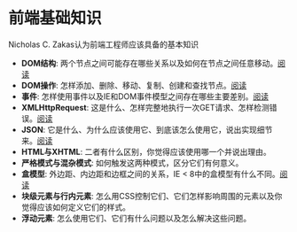 # 前端基础知识

Nicholas C. Zakas认为前端工程师应该具备的基本知识

* __DOM结构__: 两个节点之间可能存在哪些关系以及如何在节点之间任意移动。[阅读](https://github.com/alvinhui/alvinhui.github.io/tree/master/%E5%89%8D%E7%AB%AF%E5%9F%BA%E7%A1%80%E7%9F%A5%E8%AF%86/DOM-structure)
* __DOM操作__: 怎样添加、删除、移动、复制、创建和查找节点。[阅读](https://github.com/alvinhui/alvinhui.github.io/tree/master/%E5%89%8D%E7%AB%AF%E5%9F%BA%E7%A1%80%E7%9F%A5%E8%AF%86/DOM)
* __事件__: 怎样使用事件以及IE和DOM事件模型之间存在哪些主要差别。[阅读](https://github.com/alvinhui/alvinhui.github.io/tree/master/%E5%89%8D%E7%AB%AF%E5%9F%BA%E7%A1%80%E7%9F%A5%E8%AF%86/Event)
* __XMLHttpRequest__: 这是什么、怎样完整地执行一次GET请求、怎样检测错误。[阅读](https://github.com/alvinhui/alvinhui.github.io/tree/master/%E5%89%8D%E7%AB%AF%E5%9F%BA%E7%A1%80%E7%9F%A5%E8%AF%86/XMLHttpRequest)
* __JSON__: 它是什么、为什么应该使用它、到底该怎么使用它，说出实现细节来。[阅读](https://github.com/alvinhui/alvinhui.github.io/tree/master/%E5%89%8D%E7%AB%AF%E5%9F%BA%E7%A1%80%E7%9F%A5%E8%AF%86/JSON)
* __HTML与XHTML__: 二者有什么区别，你觉得应该使用哪一个并说出理由。
* __严格模式与混杂模式__: 如何触发这两种模式，区分它们有何意义。
* __盒模型__: 外边距、内边距和边框之间的关系，IE < 8中的盒模型有什么不同。[阅读](https://github.com/alvinhui/alvinhui.github.io/tree/master/%E5%89%8D%E7%AB%AF%E5%9F%BA%E7%A1%80%E7%9F%A5%E8%AF%86/box)
* __块级元素与行内元素__: 怎么用CSS控制它们、它们怎样影响周围的元素以及你觉得应该如何定义它们的样式。
* __浮动元素__: 怎么使用它们、它们有什么问题以及怎么解决这些问题。







